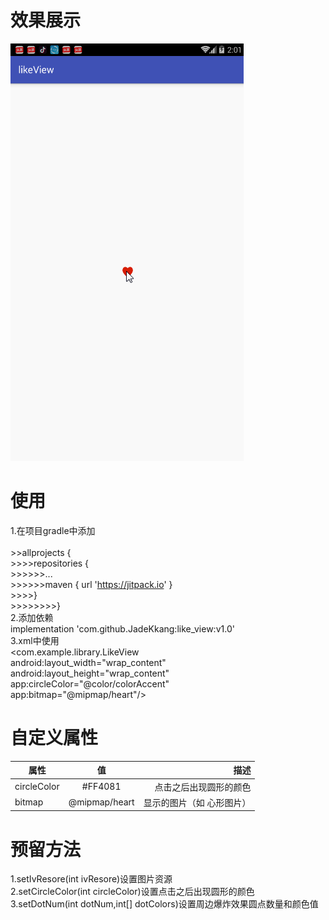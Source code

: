 # 效果展示
![](https://github.com/JadeKkang/like_view/blob/master/images/likeView.gif)
# 使用
1.在项目gradle中添加<br>  
	>>allprojects {<br> 
		>>>>repositories {<br> 
			>>>>>>...<br> 
			>>>>>>maven { url 'https://jitpack.io' }<br> 
		>>>>}<br> 
	>>>>>>>>}<br> 
2.添加依赖<br> 
implementation 'com.github.JadeKkang:like_view:v1.0'<br> 
3.xml中使用<br> 
  <com.example.library.LikeView<br> 
        android:layout_width="wrap_content"<br> 
        android:layout_height="wrap_content"<br> 
        app:circleColor="@color/colorAccent"<br> 
        app:bitmap="@mipmap/heart"/><br> 
# 自定义属性
| 属性 | 值 | 描述 | 
| ------------- |:-------------:| -----:| 
| circleColor |#FF4081| 点击之后出现圆形的颜色 | 
| bitmap | @mipmap/heart | 显示的图片（如 心形图片） | 
# 预留方法
1.setIvResore(int ivResore)设置图片资源<br> 
2.setCircleColor(int circleColor)设置点击之后出现圆形的颜色<br> 
3.setDotNum(int dotNum,int[] dotColors)设置周边爆炸效果圆点数量和颜色值<br> 



 


